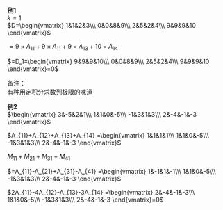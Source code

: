 **例1**  
 $k=1$   
 $D=\begin{vmatrix}  
1&1&2&3\\\   
0&0&8&9\\\   
2&5&2&4\\\   
9&9&9&10  
\end{vmatrix}$   
  
 $=9\times A_{11}+9\times A_{11}+9\times A_{13}  
+10\times A_{14}$   
  
 $=D_1=\begin{vmatrix}  
9&9&9&10\\\   
0&0&8&9\\\   
2&5&2&4\\\   
9&9&9&10  
\end{vmatrix}=0$   
  
备注：  
有种用定积分求数列极限的味道  
  
**例2**  
 $\begin{vmatrix}  
3&-5&2&1\\\   
1&1&0&-5\\\    
-1&3&1&3\\\   
2&-4&-1&-3  
\end{vmatrix}$   
  
 $A_{11}+A_{12}+A_{13}+A_{14}  
=\begin{vmatrix}  
1&1&1&1\\\   
1&1&0&-5\\\    
-1&3&1&3\\\   
2&-4&-1&-3  
\end{vmatrix}$   
  
 $M_{11}+M_{21}+M_{31}+M_{41}$   
  
 $=A_{11}-A_{21}+A_{31}-A_{41}  
=\begin{vmatrix}  
1&-1&1&-1\\\   
1&1&0&-5\\\    
-1&3&1&3\\\   
2&-4&-1&-3  
\end{vmatrix}$   
  
 $2A_{11}-4A_{12}-A_{13}-3A_{14}  
=\begin{vmatrix}  
2&-4&-1&-3\\\   
1&1&0&-5\\\    
-1&3&1&3\\\   
2&-4&-1&-3  
\end{vmatrix}=0$   
